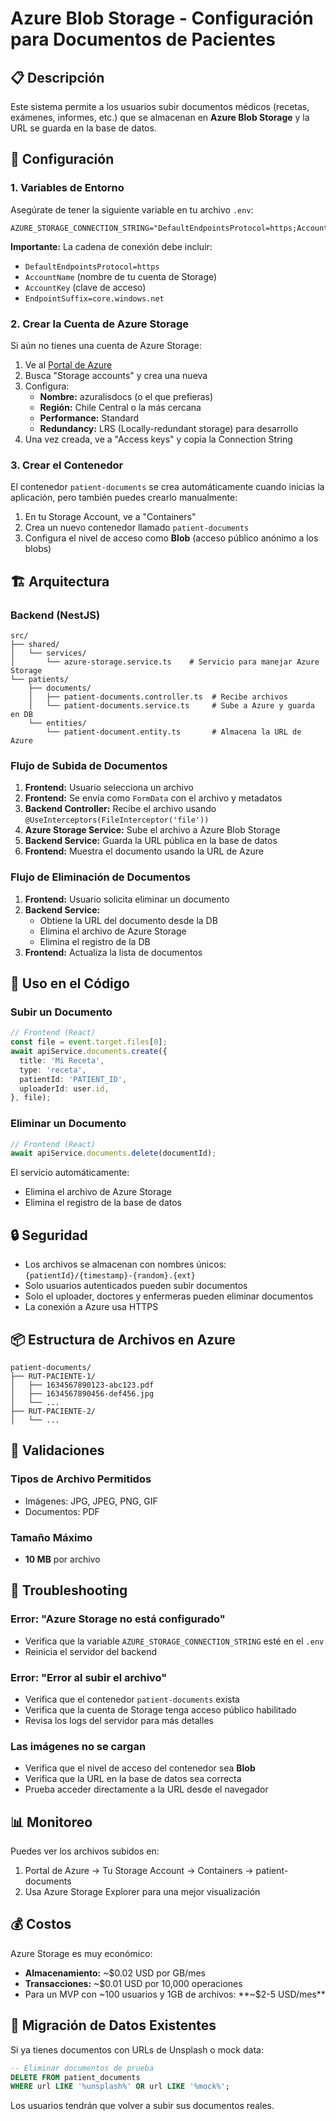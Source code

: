 # Azure Blob Storage - Configuración para Documentos de Pacientes

## 📋 Descripción

Este sistema permite a los usuarios subir documentos médicos (recetas, exámenes, informes, etc.) que se almacenan en **Azure Blob Storage** y la URL se guarda en la base de datos.

## 🔧 Configuración

### 1. Variables de Entorno

Asegúrate de tener la siguiente variable en tu archivo `.env`:

```env
AZURE_STORAGE_CONNECTION_STRING="DefaultEndpointsProtocol=https;AccountName=azuralisdocs;AccountKey=YOUR_KEY_HERE;EndpointSuffix=core.windows.net"
```

**Importante:** La cadena de conexión debe incluir:
- `DefaultEndpointsProtocol=https`
- `AccountName` (nombre de tu cuenta de Storage)
- `AccountKey` (clave de acceso)
- `EndpointSuffix=core.windows.net`

### 2. Crear la Cuenta de Azure Storage

Si aún no tienes una cuenta de Azure Storage:

1. Ve al [Portal de Azure](https://portal.azure.com)
2. Busca "Storage accounts" y crea una nueva
3. Configura:
   - **Nombre:** azuralisdocs (o el que prefieras)
   - **Región:** Chile Central o la más cercana
   - **Performance:** Standard
   - **Redundancy:** LRS (Locally-redundant storage) para desarrollo
4. Una vez creada, ve a "Access keys" y copia la Connection String

### 3. Crear el Contenedor

El contenedor `patient-documents` se crea automáticamente cuando inicias la aplicación, pero también puedes crearlo manualmente:

1. En tu Storage Account, ve a "Containers"
2. Crea un nuevo contenedor llamado `patient-documents`
3. Configura el nivel de acceso como **Blob** (acceso público anónimo a los blobs)

## 🏗️ Arquitectura

### Backend (NestJS)

```
src/
├── shared/
│   └── services/
│       └── azure-storage.service.ts    # Servicio para manejar Azure Storage
└── patients/
    ├── documents/
    │   ├── patient-documents.controller.ts  # Recibe archivos
    │   └── patient-documents.service.ts     # Sube a Azure y guarda en DB
    └── entities/
        └── patient-document.entity.ts       # Almacena la URL de Azure
```

### Flujo de Subida de Documentos

1. **Frontend:** Usuario selecciona un archivo
2. **Frontend:** Se envía como `FormData` con el archivo y metadatos
3. **Backend Controller:** Recibe el archivo usando `@UseInterceptors(FileInterceptor('file'))`
4. **Azure Storage Service:** Sube el archivo a Azure Blob Storage
5. **Backend Service:** Guarda la URL pública en la base de datos
6. **Frontend:** Muestra el documento usando la URL de Azure

### Flujo de Eliminación de Documentos

1. **Frontend:** Usuario solicita eliminar un documento
2. **Backend Service:** 
   - Obtiene la URL del documento desde la DB
   - Elimina el archivo de Azure Storage
   - Elimina el registro de la DB
3. **Frontend:** Actualiza la lista de documentos

## 📝 Uso en el Código

### Subir un Documento

```typescript
// Frontend (React)
const file = event.target.files[0];
await apiService.documents.create({
  title: 'Mi Receta',
  type: 'receta',
  patientId: 'PATIENT_ID',
  uploaderId: user.id,
}, file);
```

### Eliminar un Documento

```typescript
// Frontend (React)
await apiService.documents.delete(documentId);
```

El servicio automáticamente:
- Elimina el archivo de Azure Storage
- Elimina el registro de la base de datos

## 🔒 Seguridad

- Los archivos se almacenan con nombres únicos: `{patientId}/{timestamp}-{random}.{ext}`
- Solo usuarios autenticados pueden subir documentos
- Solo el uploader, doctores y enfermeras pueden eliminar documentos
- La conexión a Azure usa HTTPS

## 📦 Estructura de Archivos en Azure

```
patient-documents/
├── RUT-PACIENTE-1/
│   ├── 1634567890123-abc123.pdf
│   ├── 1634567890456-def456.jpg
│   └── ...
├── RUT-PACIENTE-2/
│   └── ...
```

## 🚀 Validaciones

### Tipos de Archivo Permitidos
- Imágenes: JPG, JPEG, PNG, GIF
- Documentos: PDF

### Tamaño Máximo
- **10 MB** por archivo

## 🐛 Troubleshooting

### Error: "Azure Storage no está configurado"
- Verifica que la variable `AZURE_STORAGE_CONNECTION_STRING` esté en el `.env`
- Reinicia el servidor del backend

### Error: "Error al subir el archivo"
- Verifica que el contenedor `patient-documents` exista
- Verifica que la cuenta de Storage tenga acceso público habilitado
- Revisa los logs del servidor para más detalles

### Las imágenes no se cargan
- Verifica que el nivel de acceso del contenedor sea **Blob**
- Verifica que la URL en la base de datos sea correcta
- Prueba acceder directamente a la URL desde el navegador

## 📊 Monitoreo

Puedes ver los archivos subidos en:
1. Portal de Azure → Tu Storage Account → Containers → patient-documents
2. Usa Azure Storage Explorer para una mejor visualización

## 💰 Costos

Azure Storage es muy económico:
- **Almacenamiento:** ~$0.02 USD por GB/mes
- **Transacciones:** ~$0.01 USD por 10,000 operaciones
- Para un MVP con ~100 usuarios y 1GB de archivos: **~$2-5 USD/mes**

## 🔄 Migración de Datos Existentes

Si ya tienes documentos con URLs de Unsplash o mock data:

```sql
-- Eliminar documentos de prueba
DELETE FROM patient_documents 
WHERE url LIKE '%unsplash%' OR url LIKE '%mock%';
```

Los usuarios tendrán que volver a subir sus documentos reales.
